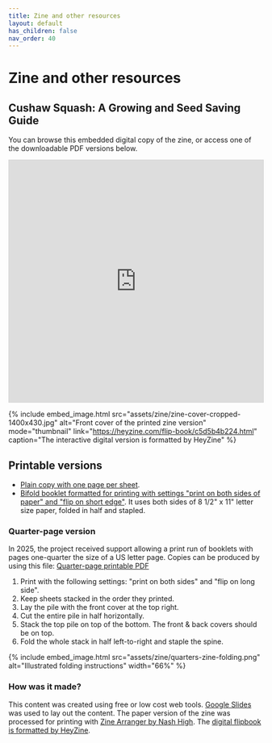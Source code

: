 ```yaml
---
title: Zine and other resources
layout: default
has_children: false
nav_order: 40
---
```


# Zine and other resources

## Cushaw Squash: A Growing and Seed Saving Guide

You can browse this embedded digital copy of the zine, or access one of the downloadable PDF versions below.

<iframe allowfullscreen="allowfullscreen" scrolling="no" class="fp-iframe" style="border: 1px solid lightgray; width: 100%; height: 30rem;" src="https://heyzine.com/flip-book/c5d5b4b224.html"></iframe>

{% include embed_image.html
    src="assets/zine/zine-cover-cropped-1400x430.jpg"
    alt="Front cover of the printed zine version"
    mode="thumbnail"
    link="https://heyzine.com/flip-book/c5d5b4b224.html"
    caption="The interactive digital version is formatted by HeyZine"
%}

## Printable versions

- <a href="/assets/zine/commonwealth-cushaw-zine-2025-02-27.pdf">Plain copy with one page per sheet</a>.
- <a href="/assets/zine/commonwealth-cushaw-zine-2025-02-27-printable-bifold.pdf">Bifold booklet formatted for printing with settings "print on both sides of paper" and "flip on short edge"</a>. It uses both sides of 8 1/2" x 11" letter size paper, folded in half and stapled. 

### Quarter-page version 

In 2025, the project received support allowing a print run of booklets with pages one-quarter the size of a US letter page. Copies can be produced by using this file: <a href="/assets/zine/commonwealth-cushaw-zine-2025-02-27-printable-bifold.pdf">Quarter-page printable PDF</a>

1. Print with the following settings: "print on both sides" and "flip on long side".
2. Keep sheets stacked in the order they printed.
3. Lay the pile with the front cover at the top right.
4. Cut the entire pile in half horizontally.
5. Stack the top pile on top of the bottom. The front & back covers should be on top.
6. Fold the whole stack in half left-to-right and staple the spine.

{% include embed_image.html
    src="assets/zine/quarters-zine-folding.png"
    alt="Illustrated folding instructions"
    width="66%"
%}

### How was it made?

This content was created using free or low cost web tools. [Google Slides](https://docs.google.com/presentation/d/14q8mLEfV6SesU4jLHwnLZSNewycOsh0KCzcdpfCud5I/) was used to lay out the content. The paper version of the zine was processed for printing with [Zine Arranger by Nash High](https://nashhigh.itch.io/zinearranger). The [digital flipbook is formatted by HeyZine](https://heyzine.com/flip-book/c5d5b4b224.html).